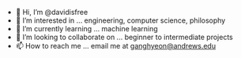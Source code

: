 - 👋 Hi, I’m @davidisfree
- 👀 I’m interested in ... engineering, computer science, philosophy
- 🌱 I’m currently learning ... machine learning
- 💞️ I’m looking to collaborate on ... beginner to intermediate projects
- 📫 How to reach me ... email me at ganghyeon@andrews.edu

<!---
davidisfree/davidisfree is a ✨ special ✨ repository because its `README.md` (this file) appears on your GitHub profile.
You can click the Preview link to take a look at your changes.
--->
